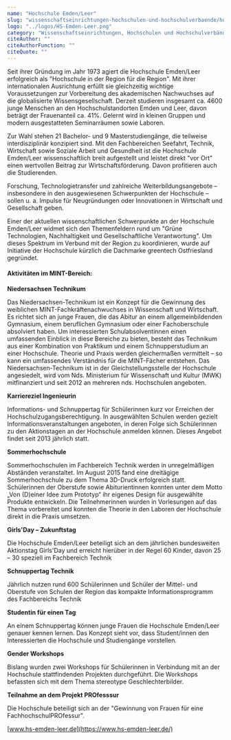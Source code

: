 ```yaml
---
name: "Hochschule Emden/Leer"
slug: "wissenschaftseinrichtungen-hochschulen-und-hochschulverbaende/hochschule-emden-leer"
logo: "../logos/HS-Emden-Leer.png"
category: "Wissenschaftseinrichtungen, Hochschulen und Hochschulverbände"
citeAuthor: ""
citeAuthorFunction: ""
citeQuote: ""
---
```


Seit ihrer Gründung im Jahr 1973 agiert die Hochschule Emden/Leer erfolgreich als "Hochschule in der Region für die Region". Mit ihrer internationalen Ausrichtung erfüllt sie gleichzeitig wichtige Voraussetzungen zur Vorbereitung des akademischen Nachwuchses auf die globalisierte Wissensgesellschaft. Derzeit studieren insgesamt ca. 4600 junge Menschen an den Hochschulstandorten Emden und Leer, davon beträgt der Frauenanteil ca. 41%. Gelernt wird in kleinen Gruppen und modern ausgestatteten Seminarräumen sowie Laboren.

Zur Wahl stehen 21 Bachelor- und 9 Masterstudiengänge, die teilweise interdisziplinär konzipiert sind. Mit den Fachbereichen Seefahrt, Technik, Wirtschaft sowie Soziale Arbeit und Gesundheit ist die Hochschule Emden/Leer wissenschaftlich breit aufgestellt und leistet direkt "vor Ort" einen wertvollen Beitrag zur Wirtschaftsförderung. Davon profitieren auch die Studierenden.

Forschung, Technologietransfer und zahlreiche Weiterbildungsangebote – insbesondere in den ausgewiesenen Schwerpunkten der Hochschule – sollen u. a. Impulse für Neugründungen oder Innovationen in Wirtschaft und Gesellschaft geben.

Einer der aktuellen wissenschaftlichen Schwerpunkte an der Hochschule Emden/Leer widmet sich den Themenfeldern rund um "Grüne Technologien, Nachhaltigkeit und Gesellschaftliche Verantwortung". Um dieses Spektrum im Verbund mit der Region zu koordinieren, wurde auf Initiative der Hochschule kürzlich die Dachmarke greentech Ostfriesland gegründet.

#### Aktivitäten im MINT-Bereich:

**Niedersachsen Technikum**

Das Niedersachsen-Technikum ist ein Konzept für die Gewinnung des weiblichen MINT-Fachkräftenachwuchses in Wissenschaft und Wirtschaft. Es richtet sich an junge Frauen, die das Abitur an einem allgemeinbildenden Gymnasium, einem beruflichen Gymnasium oder einer Fachoberschule absolviert haben. Um interessierten Schulabsolventinnen einen umfassenden Einblick in diese Bereiche zu bieten, besteht das Technikum aus einer Kombination von Praktikum und einem Schnupperstudium an einer Hochschule. Theorie und Praxis werden gleichermaßen vermittelt – so kann ein umfassendes Verständnis für die MINT-Fächer entstehen. Das Niedersachsen-Technikum ist in der Gleichstellungsstelle der Hochschule angesiedelt, wird vom Nds. Ministerium für Wissenschaft und Kultur (MWK) mitfinanziert und seit 2012 an mehreren nds. Hochschulen angeboten.

**Karriereziel Ingenieurin**

Informations- und Schnuppertag für Schülerinnen kurz vor Erreichen der Hochschulzugangsberechtigung. In ausgewählten Schulen werden gezielt Informationsveranstaltungen angeboten, in deren Folge sich Schülerinnen zu den Aktionstagen an der Hochschule anmelden können. Dieses Angebot findet seit 2013 jährlich statt.

**Sommerhochschule**

Sommerhochschulen im Fachbereich Technik werden in unregelmäßigen Abständen veranstaltet. Im August 2015 fand eine dreitägige Sommerhochschule zu dem Thema 3D-Druck erfolgreich statt. Schülerinnen der Oberstufe sowie Abiturientinnen konnten unter dem Motto „Von (D)einer Idee zum Prototyp“ ihr eigenes Design für ausgewählte Produkte entwickeln. Die Teilnehmerinnen wurden in Vorlesungen auf das Thema vorbereitet und konnten die Theorie in den Laboren der Hochschule direkt in die Praxis umsetzen.

**Girls'Day – Zukunftstag**

Die Hochschule Emden/Leer beteiligt sich an dem jährlichen bundesweiten Aktionstag Girls'Day und erreicht hierüber in der Regel 60 Kinder, davon 25 – 30 speziell im Fachbereich Technik

**Schnuppertag Technik**

Jährlich nutzen rund 600 Schülerinnen und Schüler der Mittel- und Oberstufe von Schulen der Region das kompakte Informationsprogramm des Fachbereichs Technik

**Studentin für einen Tag**

An einem Schnuppertag können junge Frauen die Hochschule Emden/Leer genauer kennen lernen. Das Konzept sieht vor, dass Student/innen den Interessierten die Hochschule und Studiengänge vorstellen.

**Gender Workshops**

Bislang wurden zwei Workshops für Schülerinnen in Verbindung mit an der Hochschule stattfindenden Projekten durchgeführt. Die Workshops befassten sich mit dem Thema stereotype Geschlechterbilder.

**Teilnahme an dem Projekt PROfesssur**

Die Hochschule beteiligt sich an der "Gewinnung von Frauen für eine FachhochschulPROfessur".

[www.hs-emden-leer.de](https://www.hs-emden-leer.de/)
